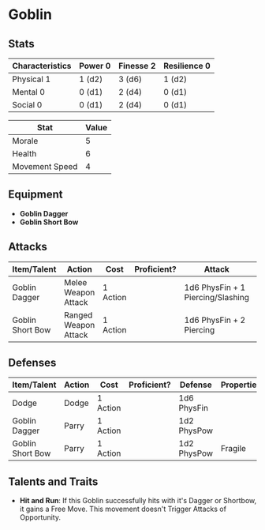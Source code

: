 # Goblin

## Stats

| Characteristics | Power 0 | Finesse 2 | Resilience 0 |
| --------------- | ------- | --------- | ------------ |
| Physical 1      | 1 (d2)  | 3 (d6)    | 1 (d2)       |
| Mental 0        | 0 (d1)  | 2 (d4)    | 0 (d1)       |
| Social 0        | 0 (d1)  | 2 (d4)    | 0 (d1)       |

| Stat            | Value |
| --------------- | ----- |
| Morale          | 5     |
| Health          | 6     |
| Movement Speed  | 4     |

## Equipment

* **Goblin Dagger**
* **Goblin Short Bow**

## Attacks

| Item/Talent      | Action               | Cost     | Proficient? | Attack                            | Properties  |
| ---------------- | -------------------- | -------- | ----------- | --------------------------------- | ----------- |
| Goblin Dagger    | Melee Weapon Attack  | 1 Action |             | 1d6 PhysFin + 1 Piercing/Slashing |             |
| Goblin Short Bow | Ranged Weapon Attack | 1 Action |             | 1d6 PhysFin + 2 Piercing          | Range 5 sq. |

## Defenses

| Item/Talent      | Action | Cost     | Proficient? | Defense     | Properties |
| ---------------- | ------ | -------- | ----------- | ----------- | ---------- |
| Dodge            | Dodge  | 1 Action |             | 1d6 PhysFin |            |
| Goblin Dagger    | Parry  | 1 Action |             | 1d2 PhysPow |            |
| Goblin Short Bow | Parry  | 1 Action |             | 1d2 PhysPow | Fragile    |

## Talents and Traits

* **Hit and Run**: If this Goblin successfully hits with it's Dagger or Shortbow, it gains a Free Move. This movement doesn't Trigger Attacks of Opportunity.
